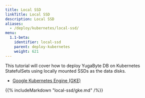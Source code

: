 ```yaml
---
title: Local SSD
linkTitle: Local SSD
description: Local SSD
aliases:
  - /deploy/kubernetes/local-ssd/
menu:
  1.1-beta:
    identifier: local-ssd
    parent: deploy-kubernetes
    weight: 621
---
```


This tutorial will cover how to deploy YugaByte DB on Kubernetes StatefulSets using locally mounted SSDs as the data disks.

<ul class="nav nav-tabs nav-tabs-yb">
  <li >
    <a href="#gke" class="nav-link active" id="gke-tab" data-toggle="tab" role="tab" aria-controls="gke" aria-selected="true">
      <i class="fa fa-cubes" aria-hidden="true"></i>
      Google Kubernetes Engine (GKE)
    </a>
  </li>
</ul>

<div class="tab-content">
  <div id="gke" class="tab-pane fade show active" role="tabpanel" aria-labelledby="gke-tab">
    {{% includeMarkdown "local-ssd/gke.md" /%}}
  </div>
</div>
